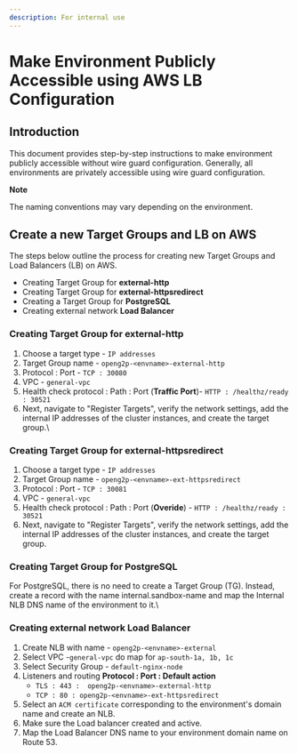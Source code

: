 ```yaml
---
description: For internal use
---
```


# Make Environment Publicly Accessible using AWS LB Configuration

## Introduction

This document provides step-by-step instructions to make environment publicly accessible without wire guard configuration. Generally, all environments are privately accessible using wire guard configuration.

**Note**

The naming conventions may vary depending on the environment.

## **Create a new Target Groups and LB on AWS**

The steps below outline the process for creating new Target Groups and Load Balancers (LB) on AWS.

* Creating Target Group for **external-http**
* Creating Target Group for **external-httpsredirect**
* Creating a Target Group for **PostgreSQL**
* Creating external network **Load Balancer**

### Creating Target Group for **external-http**

1. Choose a target type - `IP addresses`
2. Target Group name - `openg2p-<envname>-external-http`
3. Protocol : Port  -  `TCP : 30080`
4. VPC  - `general-vpc`
5. Health check protocol : Path : Port (**Traffic Port**)- `HTTP : /healthz/ready : 30521`
6. Next, navigate to "Register Targets", verify the network settings, add the internal IP addresses of the cluster instances, and create the target group.\


### Creating Target Group for **external-httpsredirect**

1. Choose a target type - `IP addresses`
2. Target Group name - `openg2p-<envname>-ext-httpsredirect`
3. Protocol : Port  -  `TCP : 30081`
4. VPC  - `general-vpc`
5. Health check protocol : Path : Port (**Overide**) - `HTTP : /healthz/ready : 30521`
6. Next, navigate to "Register Targets", verify the network settings, add the internal IP addresses of the cluster instances, and create the target group.

### Creating Target Group for PostgreSQL

For PostgreSQL, there is no need to create a Target Group (TG). Instead, create a record with the name internal.sandbox-name and map the Internal NLB DNS name of the environment to it.\


### Creating external n**etwork Load Balancer**

1. Create NLB with name - `openg2p-<envname>-external`
2. Select VPC -`general-vpc`  do map for `ap-south-1a, 1b, 1c`
3. Select Security Group - `default-nginx-node`&#x20;
4. Listeners and routing **Protocol : Port : Default action**&#x20;
   * `TLS : 443 :  openg2p-<envname>-external-http`
   * `TCP : 80 : openg2p-<envname>-ext-httpsredirect`
5. Select an `ACM certificate` corresponding to the environment's domain name and create an NLB.
6. Make sure the Load balancer created and active.
7.  Map the Load Balancer DNS name to your environment domain name on Route 53.

